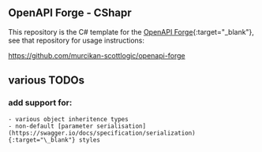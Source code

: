 ## OpenAPI Forge - CShapr

This repository is the C# template for the [OpenAPI Forge](https://github.com/ColinEberhardt/openapi-forge){:target="\_blank"}, see that repository for usage instructions:

https://github.com/murcikan-scottlogic/openapi-forge

## various TODOs

### add support for:

    - various object inheritence types
    - non-default [parameter serialisation](https://swagger.io/docs/specification/serialization){:target="\_blank"} styles
